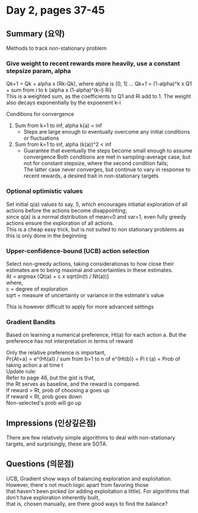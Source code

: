 # Day 2, pages 37-45

## Summary (요약)
Methods to track non-stationary problem

### Give weight to recent rewards more heavily, use a constant stepsize param, alpha

Qk+1 = Qk + alpha x (Rk-Qk), where alpha is (0, 1]
...
Qk+1 = (1-alpha)^k x Q1 + sum from i to k (alpha x (1-alpha)^(k-i) Ri) <br>
This is a weighted sum, as the coefficients to Q1 and Ri add to 1. The weight also decays exponentially by the expoenent k-i <br>

Conditions for convergence
1. Sum from k=1 to inf, alpha k(a) = inf
    * Steps are large enough to eventually overcome any initial conditions or fluctuations
2. Sum from k=1 to inf, alpha (k(a))^2 < inf
    * Guarantee that eventually the steps become small enough to assume convergence
Both conditions are met in sampling-average case, but not for constant stepsize, where the second condition fails; <br>
The latter case never converges, but continue to vary in response to recent rewards, a desired trait in non-stationary targets

### Optional optimistic values
Set initial q(a) values to say, 5, which encourages intiatial exploration of all actions before the actions become disappointing; <br>
since q(a) is a normal distribution of mean=0 and var=1, even fully greedy actions ensure the exploration of all actions. <br>
This is a cheap easy trick, but is not suited to non stationary problems as this is only done in the beginning

### Upper-confidence-bound (UCB) action selection
Select non-greedy actions, taking considerationas to how close their estimates are to being maximal and uncertainties in these estimates. <br>
At = argmax [Qt(a) + c x sqrt(ln(t) / Nt(a))] <br>
where, <br>
c = degree of exploration <br>
sqrt = measure of uncertainty or variance in the estimate's value <br>

This is however difficult to apply for more advanced settings

### Gradient Bandits
Based on learning a numerical preference, Ht(a) for each action a. But the preference has not interpretation in terms of reward

Only the relative preference is important, <br>
Pr{At=a} =  e^(Ht(a)) / sum from b=1 to n of e^(Ht(b)) = Pi t (a) = Prob of taking action a at time t <br>
Update rule: <br>
Refer to page 46, but the gist is that, <br>
the Rt serves as baseline, and the reward is compared. <br>
If reward > Rt, prob of choosing a goes up <br>
If reward < Rt, prob goes down <br>
Non-selected's prob will go up


## Impressions (인상깊은점)
There are few relatively simple algorithms to deal with non-stationary targets, and surprisingly, these are SOTA.


## Questions (의문점)
UCB, Gradient show ways of balancing exploration and exploitation. However, there's not much logic apart from favoring those <br>
that haven't been picked (or adding exploitation a little). For algorithms that don't have exploration inherently built, <br>
that is, chosen manually, are there good ways to find the balance?
